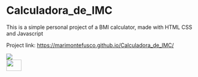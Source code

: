 # Calculadora_de_IMC
This is a simple personal project of a BMI calculator, made with HTML CSS and Javascript


Project link: https://marimontefusco.github.io/Calculadora_de_IMC/

<div>
  <img src="https://marimontefusco.github.io/Calculadora_de_IMC/" />
</div>  

<div>
  <a href="https://marimontefusco.github.io/Calculadora_de_IMC/">
  <img height="30" width="40" src="https://marimontefusco.github.io/Calculadora_de_IMC/" >
</div>


